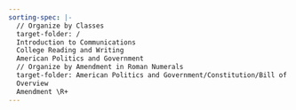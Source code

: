 ```yaml
---
sorting-spec: |-
  // Organize by Classes
  target-folder: /
  Introduction to Communications
  College Reading and Writing
  American Politics and Government
  // Organize by Amendment in Roman Numerals
  target-folder: American Politics and Government/Constitution/Bill of rights
  Overview
  Amendment \R+
---
```


